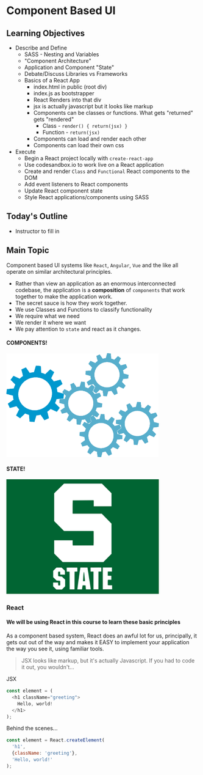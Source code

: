 # Component Based UI

## Learning Objectives

- Describe and Define
  - SASS - Nesting and Variables
  - "Component Architecture"
  - Application and Component "State"
  - Debate/Discuss Libraries vs Frameworks
  - Basics of a React App
    - index.html in public (root div)
    - index.js as bootstrapper
    - React Renders into that div
    - jsx is actually javascript but it looks like markup
    - Components can be classes or functions. What gets "returned" gets "rendered"
      - Class - `render() { return(jsx) }`
      - Function - `return(jsx)`
    - Components can load and render each other
    - Components can load their own css
- Execute
  - Begin a React project locally with `create-react-app`
  - Use codesandbox.io to work live on a React application
  - Create and render `Class` and `Functional` React components to the DOM
  - Add event listeners to React components
  - Update React component state
  - Style React applications/components using SASS

## Today's Outline

- Instructor to fill in

## Main Topic

Component based UI systems like `React`, `Angular`, `Vue` and the like all operate on similar architectural principles.

- Rather than view an application as an enormous interconnected codebase, the application is a **composition** of `components` that work together to make the application work.
- The secret sauce is how they work together.
- We use Classes and Functions to classify functionality
- We require what we need
- We render it where we want
- We pay attention to `state` and react as it changes.

#### COMPONENTS!

<img src="components.png" width="400">

#### STATE!

<img src="state.jpg" width="400">

### React

#### We will be using React in this course to learn these basic principles

As a component based system, React does an awful lot for us, principally, it gets out out of the way and makes it EASY to implement your application the way you see it, using familiar tools.

> JSX looks like markup, but it's actually Javascript. If you had to code it out, you wouldn't...

JSX

```javascript
const element = (
  <h1 className="greeting">
    Hello, world!
  </h1>
);
```

Behind the scenes...

```javascript
const element = React.createElement(
  'h1',
  {className: 'greeting'},
  'Hello, world!'
);
```


